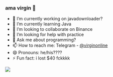### ama virgin 👋



- 🔭 I’m currently working on javadownloader?
- 🌱 I’m currently learning Java
- 👯 I’m looking to collaborate on Binance
- 🤔 I’m looking for help with practice
- 💬 Ask me about programming?
- 📫 How to reach me: Telegram - [@virginonline](https://t.me/virginonline)
- 😄 Pronouns: he/his????
- ⚡ Fun fact: i lost $40 fckkkk

<img align="center" src = "https://github-readme-stats.vercel.app/api?username=virginonline&show_icons=true&theme=dark">


